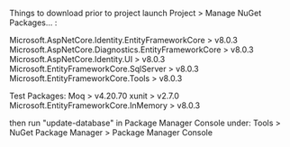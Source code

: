 Things to download prior to project launch
Project > Manage NuGet Packages... :

Microsoft.AspNetCore.Identity.EntityFrameworkCore > v8.0.3
Microsoft.AspNetCore.Diagnostics.EntityFrameworkCore > v8.0.3
Microsoft.AspNetCore.Identity.UI > v8.0.3
Microsoft.EntityFrameworkCore.SqlServer > v8.0.3
Microsoft.EntityFrameworkCore.Tools > v8.0.3

Test Packages:
Moq > v4.20.70
xunit > v2.7.0
Microsoft.EntityFrameworkCore.InMemory > v8.0.3


then run "update-database" in Package Manager Console under:
Tools > NuGet Package Manager > Package Manager Console